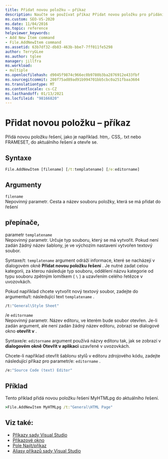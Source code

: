 ```yaml
---
title: Přidat novou položku – příkaz
description: Naučte se používat příkaz Přidat novou položku pro přidání nové položky řešení nebo sady rámců do aktuálního řešení.
ms.custom: SEO-VS-2020
ms.date: 11/04/2016
ms.topic: reference
helpviewer_keywords:
- Add New Item command
- File.AddNewItem command
ms.assetid: 63b7df32-db83-463b-bbe7-7ff011fe5298
author: TerryGLee
ms.author: tglee
manager: jillfra
ms.workload:
- multiple
ms.openlocfilehash: d9045f9874c966ec0b9780b3ba2876912e433fbf
ms.sourcegitcommit: 208f75ad89ad91b994701bb5cbc0a251fbaa3604
ms.translationtype: MT
ms.contentlocale: cs-CZ
ms.lasthandoff: 01/13/2021
ms.locfileid: "98166820"
---
```

# <a name="add-new-item-command"></a>Přidat novou položku – příkaz
Přidá novou položku řešení, jako je například. htm,. CSS,. txt nebo FRAMESET, do aktuálního řešení a otevře se.

## <a name="syntax"></a>Syntaxe

```cmd
File.AddNewItem [filename] [/t:templatename] [/e:editorname]
```

## <a name="arguments"></a>Argumenty
`filename`\
Nepovinný parametr. Cesta a název souboru položky, která se má přidat do řešení

## <a name="switches"></a>přepínače,
parametr `templatename`\
Nepovinný parametr. Určuje typ souboru, který se má vytvořit. Pokud není zadán žádný název šablony, je ve výchozím nastavení vytvořen textový soubor.

Syntaxe/t: `templatename` argument odráží informace, které se nacházejí v dialogovém okně **Přidat novou položku řešení** . Je nutné zadat celou kategorii, za kterou následuje typ souboru, oddělení názvu kategorie od typu souboru zpětným lomítkem ( `\` ) a uzavřením celého řetězce v uvozovkách.

Pokud například chcete vytvořit nový textový soubor, zadejte do argumentu/t: následující text `templatename` .

```cmd
/t:"General\Style Sheet"
```

/e `editorname`\
Nepovinný parametr. Název editoru, ve kterém bude soubor otevřen. Je-li zadán argument, ale není zadán žádný název editoru, zobrazí se dialogové okno **otevřít v** .

Syntaxe/e: `editorname` argument používá názvy editoru tak, jak se zobrazí v **dialogovém okně Otevřít v aplikaci** uzavřené v uvozovkách.

Chcete-li například otevřít šablonu stylů v editoru zdrojového kódu, zadejte následující příkaz pro parametr/e: `editorname` .

```cmd
/e:"Source Code (text) Editor"
```

## <a name="example"></a>Příklad
Tento příklad přidá novou položku řešení MyHTMLpg do aktuálního řešení.

```cmd
>File.AddNewItem MyHTMLpg /t:"General\HTML Page"
```

## <a name="see-also"></a>Viz také:

- [Příkazy sady Visual Studio](../../ide/reference/visual-studio-commands.md)
- [Příkazové okno](../../ide/reference/command-window.md)
- [Pole Najít/příkaz](../../ide/find-command-box.md)
- [Aliasy příkazů sady Visual Studio](../../ide/reference/visual-studio-command-aliases.md)

